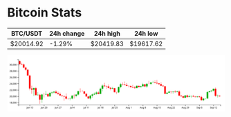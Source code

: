 # Bitcoin Stats

BTC/USDT|24h change|24h high|24h low|
|---|---|---|---|
|$20014.92|-1.29%|$20419.83|$19617.62|

<img src="./chart.svg">
